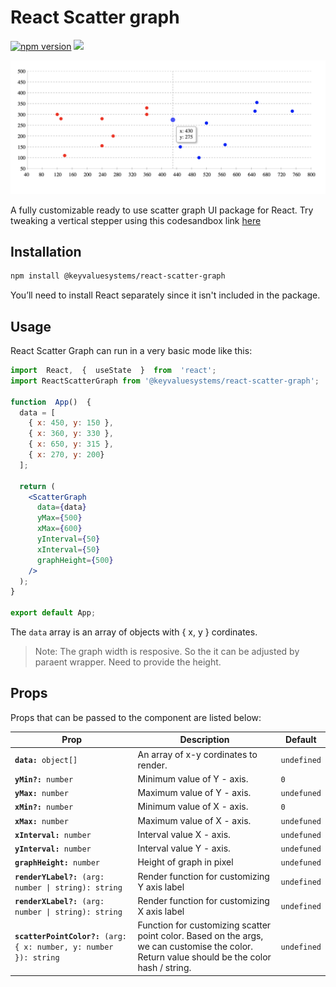 
# React Scatter graph
<a href="https://www.npmjs.com/package/@keyvaluesystems/react-scatter-graph"><img src="https://badgen.net/npm/v/@keyvaluesystems/react-scatter-graph?color=blue" alt="npm version"></a> <a href="https://www.npmjs.com/package/@keyvaluesystems/react-scatter-graph" ><img src="https://img.shields.io/npm/dw/@keyvaluesystems/react-scatter-graph?label=Downloads" /></a> <a href="https://github.com/KeyValueSoftwareSystems/@keyvaluesystems/react-scatter-graph"><img src="https://github.com/KeyValueSoftwareSystems/@keyvaluesystems/react-scatter-graph/actions/workflows/update-and-publish.yml/badge.svg" alt="" /></a>

<div align="center">
<img src="./assets/react-scatter-graph-example-2.png" alt="" width="700"/>
</div>

A fully customizable ready to use scatter graph UI package for React.
Try tweaking a vertical stepper using this codesandbox link <a href="https://codesandbox.io/s/vertical-stepper-demo-x24q7u" >here</a>

## Installation

```bash
npm install @keyvaluesystems/react-scatter-graph
```

You’ll need to install React separately since it isn't included in the package.

## Usage

React Scatter Graph can run in a very basic mode like this:

```jsx
import  React,  {  useState  }  from  'react';
import ReactScatterGraph from '@keyvaluesystems/react-scatter-graph';

function  App()  {  
  data = [
    { x: 450, y: 150 },
    { x: 360, y: 330 },
    { x: 650, y: 315 },
    { x: 270, y: 200}
  ];

  return (
    <ScatterGraph
      data={data}
      yMax={500}
      xMax={600}
      yInterval={50}
      xInterval={50}
      graphHeight={500}
    />
  );
}

export default App;
```
The `data` array is an array of objects with { x, y } cordinates.

>Note: The graph width is resposive. So the it can be adjusted by paraent wrapper. Need to provide the height.

## Props

Props that can be passed to the component are listed below:

<table>
  <thead>
    <tr>
      <th>Prop</th>
      <th>Description</th>
      <th>Default</th>
    </tr>
  </thead>
  <tbody>
    <tr>
      <td><code><b>data:</b> object[]</code></td>
      <td>An array of x-y cordinates to render.</td>
      <td><code>undefined</code></td>
    </tr>
    <tr>
      <td><code><b>yMin?:</b> number</code></td>
      <td>Minimum value of Y - axis.</td>
      <td><code>0</code></td>
    </tr>
    <tr>
      <td><code><b>yMax:</b> number</code></td>
      <td>Maximum value of Y - axis.</td>
      <td><code>undefuned</code></td>
    </tr>
    <tr>
      <td><code><b>xMin?:</b> number</code></td>
      <td>Minimum value of X - axis.</td>
      <td><code>0</code></td>
    </tr>
    <tr>
      <td><code><b>xMax:</b> number</code></td>
      <td>Maximum value of X - axis.</td>
      <td><code>undefuned</code></td>
    </tr>
    <tr>
      <td><code><b>xInterval:</b> number</code></td>
      <td>Interval value X - axis.</td>
      <td><code>undefuned</code></td>
    </tr>
    <tr>
      <td><code><b>yInterval:</b> number</code></td>
      <td>Interval value Y - axis.</td>
      <td><code>undefuned</code></td>
    </tr>
    <tr>
      <td><code><b>graphHeight:</b> number</code></td>
      <td>Height of graph in pixel</td>
      <td><code>undefuned</code></td>
    </tr>
    <tr>
      <td><code><b>renderYLabel?:</b> (arg: number | string): string</code></td>
      <td>
        Render function for customizing Y axis label
      </td>
      <td><code>undefined</code></td>
    </tr>
        <tr>
      <td><code><b>renderXLabel?:</b> (arg: number | string): string</code></td>
      <td>
        Render function for customizing X axis label
      </td>
      <td><code>undefined</code></td>
    </tr>
    <tr>
      <td><code><b>scatterPointColor?:</b> (arg: { x: number, y: number }): string</code></td>
      <td>
        Function for customizing scatter point color. Based on the args, we can customise the color. Return value should be the color hash / string.
      </td>
      <td><code>undefined</code></td>
    </tr>
  </tbody>
</table>
